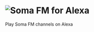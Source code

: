 # ![Soma FM](http://somafm.com/linktous/150x100sfm1_1.gif "Soma FM") for Alexa
Play Soma FM channels on Alexa
